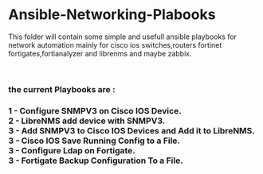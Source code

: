 # Ansible-Networking-Plabooks
<p>This folder will contain some simple and usefull ansible playbooks for network automation mainly for cisco ios switches,routers fortinet fortigates,fortianalyzer and librenms and maybe zabbix.</p>
</br>
<h3>the current Playbooks are :<h3> 
  <b>1 - Configure SNMPV3 on Cisco IOS Device.</b>
  </br>
  <b>2 - LibreNMS add device with SNMPV3.</b>
  </br>
  <b>3 - Add SNMPV3 to Cisco IOS Devices and Add it to LibreNMS.</b>
  </br>
  <b>3 - Cisco IOS Save Running Config to a File.</b>
  </br>
  <b>3 - Configure Ldap on Fortigate.</b>
  </br>
<b>3 - Fortigate Backup Configuration To a File.</b>
  </br>
